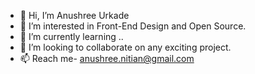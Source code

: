 - 👋 Hi, I’m Anushree Urkade
- 👀 I’m interested in Front-End Design and Open Source.
- 🌱 I’m currently learning .. 
- 💞️ I’m looking to collaborate on any exciting project.
- 📫 Reach me- anushree.nitian@gmail.com

<!---
Anushree1995/Anushree1995 is a ✨ special ✨ repository because its `README.md` (this file) appears on your GitHub profile.
You can click the Preview link to take a look at your changes.
--->
